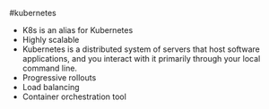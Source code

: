 #kubernetes 
* K8s is an alias for Kubernetes
* Highly scalable
* Kubernetes is a distributed system of servers that host software applications, and you interact with it primarily through your local command line.
* Progressive rollouts
* Load balancing
* Container orchestration tool
